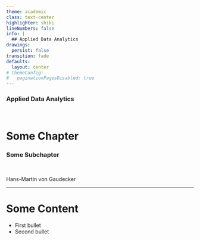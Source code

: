```yaml
---
theme: academic
class: text-center
highlighter: shiki
lineNumbers: false
info: |
  ## Applied Data Analytics
drawings:
  persist: false
transition: fade
defaults:
  layout: center
# themeConfig:
#   paginationPagesDisabled: true
---
```


### Applied Data Analytics

<br/>

# Some Chapter

### Some Subchapter

<br/>


Hans-Martin von Gaudecker

---

# Some Content

- First bullet
- Second bullet
